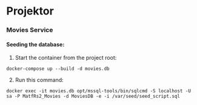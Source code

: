 # Projektor

### Movies Service

#### Seeding the database:
1. Start the container from the project root:
```console
docker-compose up --build -d movies.db
```
2. Run this command:
```console
docker exec -it movies.db opt/mssql-tools/bin/sqlcmd -S localhost -U sa -P MatfRs2_Movies -d MoviesDB -e -i /var/seed/seed_script.sql 
```
